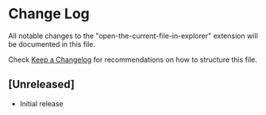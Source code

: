 # Change Log

All notable changes to the "open-the-current-file-in-explorer" extension will be documented in this file.

Check [Keep a Changelog](http://keepachangelog.com/) for recommendations on how to structure this file.

## [Unreleased]

- Initial release